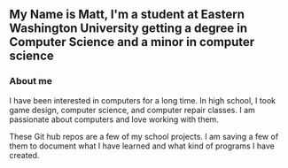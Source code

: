 ## My Name is Matt, I'm a student at Eastern Washington University getting a degree in Computer Science and a minor in computer science

### About me
I have been interested in computers for a long time. In high school, I took game design, computer science, and computer repair classes. I am passionate about computers and love working with them.

These Git hub repos are a few of my school projects. I am saving a few of them to document what I have learned and what kind of programs I have created.

<!--
**MattA41/MattA41** is a ✨ _special_ ✨ repository because its `README.md` (this file) appears on your GitHub profile.

Here are some ideas to get you started:

- 🔭 I’m currently working on ...
- 🌱 I’m currently learning ...
- 👯 I’m looking to collaborate on ...
- 🤔 I’m looking for help with ...
- 💬 Ask me about ...
- 📫 How to reach me: ...
- 😄 Pronouns: ...
- ⚡ Fun fact: ...
-->
